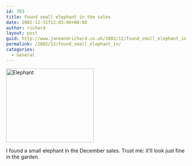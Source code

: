 ```yaml
---
id: 703
title: Found small elephant in the sales
date: 2002-12-31T12:03:00+00:00
author: richard
layout: post
guid: http://www.janeandrichard.co.uk/2002/12/found_small_elephant_in
permalink: /2002/12/found_small_elephant_in/
categories:
  - General
---
```

[<img src="http://farm4.static.flickr.com/3478/3980751632_01342a5ca1_m.jpg" width="240" height="202" alt="Elephant" />](http://www.flickr.com/photos/d6y/3980751632/in/set-72157622514164080)

I found a small elephant in the December sales. Trust me: it&#8217;ll look just fine in the garden.